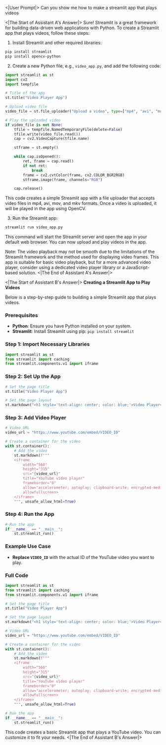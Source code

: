 <|User Prompt|>
Can you show me how to make a streamlit app that plays videos

<|The Start of Assistant A's Answer|>
Sure! Streamlit is a great framework for building data-driven web applications with Python. To create a Streamlit app that plays videos, follow these steps:

1. Install Streamlit and other required libraries:

```bash
pip install streamlit
pip install opencv-python
```

2. Create a new Python file, e.g., `video_app.py`, and add the following code:

```python
import streamlit as st
import cv2
import tempfile

# Title of the app
st.title("Video Player App")

# Upload video file
video_file = st.file_uploader("Upload a video", type=["mp4", "avi", "mov", "mkv"])

# Play the uploaded video
if video_file is not None:
    tfile = tempfile.NamedTemporaryFile(delete=False) 
    tfile.write(video_file.read())
    cap = cv2.VideoCapture(tfile.name)

    stframe = st.empty()

    while cap.isOpened():
        ret, frame = cap.read()
        if not ret:
            break
        frame = cv2.cvtColor(frame, cv2.COLOR_BGR2RGB)
        stframe.image(frame, channels="RGB")

    cap.release()
```

This code creates a simple Streamlit app with a file uploader that accepts video files in mp4, avi, mov, and mkv formats. Once a video is uploaded, it will be played in the app using OpenCV.

3. Run the Streamlit app:

```bash
streamlit run video_app.py
```

This command will start the Streamlit server and open the app in your default web browser. You can now upload and play videos in the app.

Note: The video playback may not be smooth due to the limitations of the Streamlit framework and the method used for displaying video frames. This app is suitable for basic video playback, but for a more advanced video player, consider using a dedicated video player library or a JavaScript-based solution.
<|The End of Assistant A's Answer|>

<|The Start of Assistant B's Answer|>
**Creating a Streamlit App to Play Videos**

Below is a step-by-step guide to building a simple Streamlit app that plays videos.

### Prerequisites

- **Python**: Ensure you have Python installed on your system.
- **Streamlit**: Install Streamlit using pip: `pip install streamlit`

### Step 1: Import Necessary Libraries

```python
import streamlit as st
from streamlit import caching
from streamlit.components.v1 import iframe
```

### Step 2: Set Up the App

```python
# Set the page title
st.title("Video Player App")

# Set the page layout
st.markdown("<h1 style='text-align: center; color: blue;'>Video Player</h1>", unsafe_allow_html=True)
```

### Step 3: Add Video Player

```python
# Video URL
video_url = "https://www.youtube.com/embed/VIDEO_ID"

# Create a container for the video
with st.container():
    # Add the video
    st.markdown(f"""
    <iframe 
        width="560" 
        height="315" 
        src="{video_url}" 
        title="YouTube video player" 
        frameborder="0" 
        allow="accelerometer; autoplay; clipboard-write; encrypted-media; gyroscope; picture-in-picture" 
        allowfullscreen>
    </iframe>
    """, unsafe_allow_html=True)
```

### Step 4: Run the App

```python
# Run the app
if __name__ == "__main__":
    st.streamlit_run()
```

### Example Use Case

- **Replace `VIDEO_ID`** with the actual ID of the YouTube video you want to play.

### Full Code

```python
import streamlit as st
from streamlit import caching
from streamlit.components.v1 import iframe

# Set the page title
st.title("Video Player App")

# Set the page layout
st.markdown("<h1 style='text-align: center; color: blue;'>Video Player</h1>", unsafe_allow_html=True)

# Video URL
video_url = "https://www.youtube.com/embed/VIDEO_ID"

# Create a container for the video
with st.container():
    # Add the video
    st.markdown(f"""
    <iframe 
        width="560" 
        height="315" 
        src="{video_url}" 
        title="YouTube video player" 
        frameborder="0" 
        allow="accelerometer; autoplay; clipboard-write; encrypted-media; gyroscope; picture-in-picture" 
        allowfullscreen>
    </iframe>
    """, unsafe_allow_html=True)

# Run the app
if __name__ == "__main__":
    st.streamlit_run()
```

This code creates a basic Streamlit app that plays a YouTube video. You can customize it to fit your needs.
<|The End of Assistant B's Answer|>